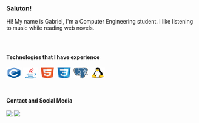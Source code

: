 ### Saluton!

Hi! My name is Gabriel, I'm a Computer Engineering student. I like listening to music while reading web novels.

<br/>

##

#### Technologies that I have experience

<div style="display: inline_block"> 
  <img alt="gamorisaki-C" height="30" width="40" src="https://raw.githubusercontent.com/devicons/devicon/master/icons/c/c-original.svg">
  <img alt="gamorisaki-Java" height="30" width="40" src="https://raw.githubusercontent.com/devicons/devicon/master/icons/java/java-original.svg">
  <img alt="gamorisaki-HTML" height="30" width="40" src="https://raw.githubusercontent.com/devicons/devicon/master/icons/html5/html5-original.svg">
  <img alt="gamorisaki-CSS" height="30" width="40" src="https://raw.githubusercontent.com/devicons/devicon/master/icons/css3/css3-original.svg">
  <img alt="gamorisaki-PostreSQL" height="30" width="40" src="https://raw.githubusercontent.com/devicons/devicon/master/icons/postgresql/postgresql-original.svg">  
  <img alt="gamorisaki-Linux" height="30" width="40" src="https://raw.githubusercontent.com/devicons/devicon/master/icons/linux/linux-original.svg">  
</div>


<br/>

##

#### Contact and Social Media

<div> 
    <a href="https://www.linkedin.com/in/gamorisaki" target="_blank"><img src="https://img.shields.io/badge/-LinkedIn-%230077B5?style=for-the-badge&logo=linkedin&logoColor=white"></a>
  <a href="https://instagram.com/gamorisaki" target="_blank"><img src="https://img.shields.io/badge/-Instagram-%23E4405F?style=for-the-badge&logo=instagram&logoColor=white"></a>
</div>
